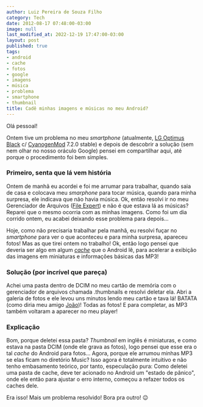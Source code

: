 ```yaml
---
author: Luiz Pereira de Souza Filho
category: Tech
date: 2012-08-17 07:48:00-03:00
image: null
last_modified_at: 2022-12-19 17:47:00-03:00
layout: post
published: true
tags:
- android
- cache
- fotos
- google
- imagens
- música
- problema
- smartphone
- thumbnail
title: Cadê minhas imagens e músicas no meu Android?
---
```


Olá pessoal!

Ontem tive um problema no meu _smartphone_ (atualmente, [LG Optimus Black](http://www.lge.com/br/celular/aparelhos/LG-smartphone-P970.jsp) c/ [CyanogenMod](http://www.cyanogenmod.com/) 7.2.0 stable) e depois de descobrir a solução (sem nem olhar no nosso oráculo Google) pensei em compartilhar aqui, até porque o procedimento foi bem simples.

###   Primeiro, senta que lá vem história

Ontem de manhã eu acordei e foi me arrumar para trabalhar, quando saia de casa e colocava meu _smarphone_ para tocar música, quando para minha surpresa, ele indicava que não havia música. Ok, então resolvi ir no meu Gerenciador de Arquivos ([File Expert](http://play.google.com/store/apps/details?id=xcxin.filexpert)) e não é que estava lá as músicas? Reparei que o mesmo ocorria com as minhas imagens. Como foi um dia corrido ontem, eu acabei deixando esse problema para depois...

Hoje, como não precisaria trabalhar pela manhã, eu resolvi fuçar no _smartphone_ para ver o que aconteceu e para minha surpresa, apareceu fotos! Mas as que tirei ontem no trabalho! Ok, então logo pensei que deveria ser algo em algum _[cache](http://pt.wikipedia.org/wiki/Cache)_ que o Android lê, para acelerar a exibição das imagens em miniaturas e informações básicas das MP3!

###   Solução (por incrível que pareça)

Achei uma pasta dentro de DCIM no meu cartão de memória com o gerenciador de arquivos chamada .thumbnails e resolvi deletar ela. Abri a galeria de fotos e ele levou uns minutos lendo meu cartão e tava lá! BATATA (como diria meu amigo [João](http://www.facebook.com/jpermel))! Todas as fotos! E para completar, as MP3 também voltaram a aparecer no meu player!

###   Explicação

Bom, porque deletei essa pasta? _Thumbnail_ em inglês é miniaturas, e como estava na pasta DCIM (onde ele grava as fotos), logo pensei que esse era o tal _cache_ do Android para fotos... Agora, porque ele arrumou minhas MP3 se elas ficam no diretório Music? Isso agora é totalmente intuitivo e não tenho embasamento teórico, por tanto, especulação pura: Como deletei uma pasta de cache, deve ter acionado no Android um "estado de pânico", onde ele então para ajustar o erro interno, começou a refazer todos os caches dele.

Era isso! Mais um problema resolvido! Bora pra outro! 😉
